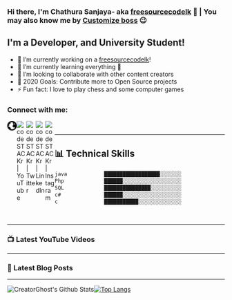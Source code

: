 ### Hi there, I'm Chathura Sanjaya- aka [freesourcecodelk][website] 👋 | You may also know me by [Customize boss][youtube] 😉

## I'm a Developer, and University Student!
- 🔭 I’m currently working on a [freesourcecodelk]!
- 🌱 I’m currently learning everything 🤣
- 👯 I’m looking to collaborate with other content creators
- 🥅 2020 Goals: Contribute more to Open Source projects
- ⚡ Fun fact: I love to play chess and some computer games

### Connect with me:

[<img align="left" alt="codeSTACKr.com" width="22px" src="https://raw.githubusercontent.com/iconic/open-iconic/master/svg/globe.svg" />][website]
[<img align="left" alt="codeSTACKr | YouTube" width="22px" src="https://cdn.jsdelivr.net/npm/simple-icons@v3/icons/youtube.svg" />][youtube]
[<img align="left" alt="codeSTACKr | Twitter" width="22px" src="https://cdn.jsdelivr.net/npm/simple-icons@v3/icons/twitter.svg" />][twitter]
[<img align="left" alt="codeSTACKr | LinkedIn" width="22px" src="https://cdn.jsdelivr.net/npm/simple-icons@v3/icons/linkedin.svg" />][linkedin]
[<img align="left" alt="codeSTACKr | Instagram" width="22px" src="https://cdn.jsdelivr.net/npm/simple-icons@v3/icons/instagram.svg" />][instagram]


<br />

---

## 📊 Technical Skills
<!--START_SECTION:waka-->
```text
java            ██████████████████░░░░░░░ 
Php             ██████░░░░░░░░░░░░░░░░░░░ 
SQL             ███████████████░░░░░░░░░░ 
c#              ██████░░░░░░░░░░░░░░░░░░░
c               ███████████░░░░░░░░░░░░░░ 

```
<!--END_SECTION:waka-->
<br />

---

### 📺 Latest YouTube Videos
<!-- YOUTUBE:START -->

<!-- YOUTUBE:END -->

---

### 📕 Latest Blog Posts
<!-- BLOG-POST-LIST:START -->

<!-- BLOG-POST-LIST:END -->

---

<img align="left" alt="CreatorGhost's Github Stats" src="https://github-readme-stats.vercel.app/api?username=rrmchathura&show_icons=true&hide_border=true&theme=radical" />

[![Top Langs](https://github-readme-stats.vercel.app/api/top-langs/?username=rrmchathura&layout=compact)](https://github.com/rrmchathura/github-readme-stats)


[website]: [https://freesourcecodelk.blogspot.com/]
[twitter]: [https://twitter.com/Rathnayaka22700]
[youtube]: [https://www.youtube.com/channel/UCxMNzCTa8-UOnudzoVYYzcQ?view_as=subscriber]
[instagram]: [https://www.instagram.com/chathura_sanjaya_rathnayaka/?hl=en]
[linkedin]: [https://www.linkedin.com/in/chathura-rathnayaka-a6286a19a/]
[freesourcecodelk]: https://freesourcecodelk.blogspot.com/





